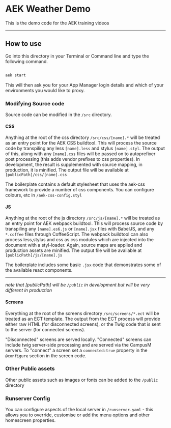 # AEK Weather Demo

This is the demo code for the AEK training videos

------------

## How to use

Go into this directory in your Terminal or Command line and type the following command.

``` bash

aek start

```

This will then ask you for your App Manager login details and which of your environments you would like to proxy.

### Modifying Source code

Source code can be modified in the `/src` directory.

#### CSS
Anything at the root of the css directory `/src/css/[name].*` will be treated as an entry point for the AEK CSS buildtool. This will process the source code by transpiling any less `[name].less` and stylus `[name].styl`. The output of this, along with any `[name].css` files will be passed on to autoprefixer post processing (this adds vendor prefixes to css properties). In development, the result is supplemented with source mapping, in production, it is minified. The output file will be available at `[publicPath]/css/[name].css`

The boilerplate contains a default stylesheet that uses the aek-css framework to provide a number of css components. You can configure colours, etc in `/aek-css-config.styl`

#### JS
Anything at the root of the js directory `/src/js/[name].*` will be treated as an entry point for AEK webpack buildtool. This will process source code by transpiling any `[name].es6.js` or `[name].jsx` files with BabelJS, and any `*.coffee` files through CoffeeScript. The webpack buildtool can also process less,stylus and css as css modules which are injected into the document with a styl-loader. Again, source maps are applied and production assets are minified. The output file will be available at `[publicPath]/js/[name].js`

The boilerplate includes some basic `.jsx` code that demonstrates some of the available react components.

----------------

_note that [publicPath] will be `/public` in development but will be very different in production_

#### Screens
Everything at the root of the screens directory `/src/screens/*.ect` will be treated as an ECT template. The output from the ECT process will provide either raw HTML (for disconnected screens), or the Twig code that is sent to the server (for connected screens).

"Disconnected" screens are served locally. "Connected" screens can include twig server-side processing and are served via the CampusM servers. To "connect" a screen set a `connected:true` property in the `@configure` section in the screen code.

### Other Public assets
Other public assets such as images or fonts can be added to the `/public` directory

### Runserver Config
You can configure aspects of the local server in `/runserver.yaml` - this allows you to override, customise or add the menu options and other homescreen properties.
